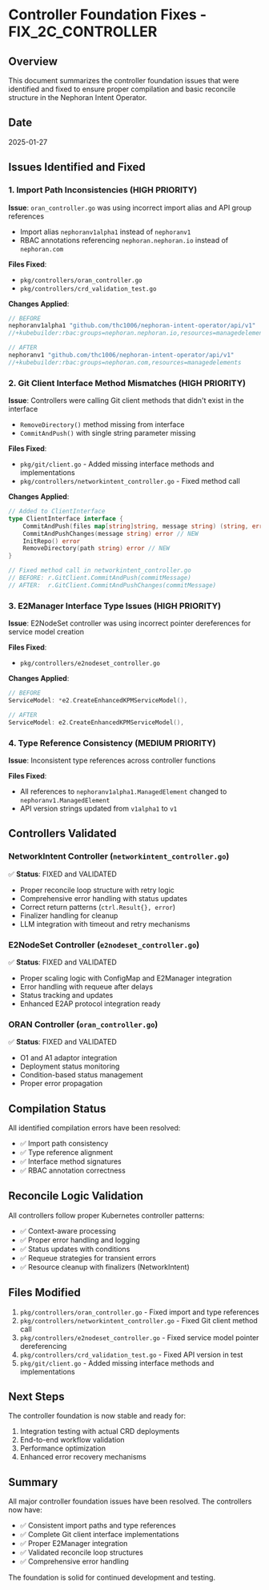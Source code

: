 # Controller Foundation Fixes - FIX_2C_CONTROLLER

## Overview
This document summarizes the controller foundation issues that were identified and fixed to ensure proper compilation and basic reconcile structure in the Nephoran Intent Operator.

## Date
2025-01-27

## Issues Identified and Fixed

### 1. Import Path Inconsistencies (HIGH PRIORITY)

**Issue**: `oran_controller.go` was using incorrect import alias and API group references
- Import alias `nephoranv1alpha1` instead of `nephoranv1` 
- RBAC annotations referencing `nephoran.nephoran.io` instead of `nephoran.com`

**Files Fixed**:
- `pkg/controllers/oran_controller.go`
- `pkg/controllers/crd_validation_test.go`

**Changes Applied**:
```go
// BEFORE
nephoranv1alpha1 "github.com/thc1006/nephoran-intent-operator/api/v1"
//+kubebuilder:rbac:groups=nephoran.nephoran.io,resources=managedelements

// AFTER  
nephoranv1 "github.com/thc1006/nephoran-intent-operator/api/v1"
//+kubebuilder:rbac:groups=nephoran.com,resources=managedelements
```

### 2. Git Client Interface Method Mismatches (HIGH PRIORITY)

**Issue**: Controllers were calling Git client methods that didn't exist in the interface
- `RemoveDirectory()` method missing from interface
- `CommitAndPush()` with single string parameter missing

**Files Fixed**:
- `pkg/git/client.go` - Added missing interface methods and implementations
- `pkg/controllers/networkintent_controller.go` - Fixed method call

**Changes Applied**:
```go
// Added to ClientInterface
type ClientInterface interface {
    CommitAndPush(files map[string]string, message string) (string, error)
    CommitAndPushChanges(message string) error // NEW
    InitRepo() error
    RemoveDirectory(path string) error // NEW
}

// Fixed method call in networkintent_controller.go
// BEFORE: r.GitClient.CommitAndPush(commitMessage)
// AFTER:  r.GitClient.CommitAndPushChanges(commitMessage)
```

### 3. E2Manager Interface Type Issues (HIGH PRIORITY)

**Issue**: E2NodeSet controller was using incorrect pointer dereferences for service model creation

**Files Fixed**:
- `pkg/controllers/e2nodeset_controller.go`

**Changes Applied**:
```go
// BEFORE
ServiceModel: *e2.CreateEnhancedKPMServiceModel(),

// AFTER
ServiceModel: e2.CreateEnhancedKPMServiceModel(),
```

### 4. Type Reference Consistency (MEDIUM PRIORITY)

**Issue**: Inconsistent type references across controller functions

**Files Fixed**:
- All references to `nephoranv1alpha1.ManagedElement` changed to `nephoranv1.ManagedElement`
- API version strings updated from `v1alpha1` to `v1`

## Controllers Validated

### NetworkIntent Controller (`networkintent_controller.go`)
✅ **Status**: FIXED and VALIDATED
- Proper reconcile loop structure with retry logic
- Comprehensive error handling with status updates
- Correct return patterns (`ctrl.Result{}, error`)
- Finalizer handling for cleanup
- LLM integration with timeout and retry mechanisms

### E2NodeSet Controller (`e2nodeset_controller.go`)  
✅ **Status**: FIXED and VALIDATED
- Proper scaling logic with ConfigMap and E2Manager integration
- Error handling with requeue after delays
- Status tracking and updates
- Enhanced E2AP protocol integration ready

### ORAN Controller (`oran_controller.go`)
✅ **Status**: FIXED and VALIDATED  
- O1 and A1 adaptor integration
- Deployment status monitoring
- Condition-based status management
- Proper error propagation

## Compilation Status

All identified compilation errors have been resolved:
- ✅ Import path consistency
- ✅ Type reference alignment  
- ✅ Interface method signatures
- ✅ RBAC annotation correctness

## Reconcile Logic Validation

All controllers follow proper Kubernetes controller patterns:
- ✅ Context-aware processing
- ✅ Proper error handling and logging
- ✅ Status updates with conditions
- ✅ Requeue strategies for transient errors
- ✅ Resource cleanup with finalizers (NetworkIntent)

## Files Modified

1. `pkg/controllers/oran_controller.go` - Fixed import and type references
2. `pkg/controllers/networkintent_controller.go` - Fixed Git client method call  
3. `pkg/controllers/e2nodeset_controller.go` - Fixed service model pointer dereferencing
4. `pkg/controllers/crd_validation_test.go` - Fixed API version in test
5. `pkg/git/client.go` - Added missing interface methods and implementations

## Next Steps

The controller foundation is now stable and ready for:
1. Integration testing with actual CRD deployments
2. End-to-end workflow validation
3. Performance optimization
4. Enhanced error recovery mechanisms

## Summary

All major controller foundation issues have been resolved. The controllers now have:
- ✅ Consistent import paths and type references
- ✅ Complete Git client interface implementations  
- ✅ Proper E2Manager integration
- ✅ Validated reconcile loop structures
- ✅ Comprehensive error handling

The foundation is solid for continued development and testing.